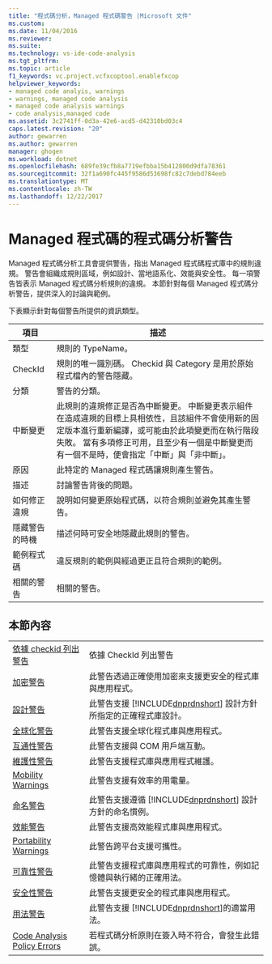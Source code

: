 ```yaml
---
title: "程式碼分析，Managed 程式碼警告 |Microsoft 文件"
ms.custom: 
ms.date: 11/04/2016
ms.reviewer: 
ms.suite: 
ms.technology: vs-ide-code-analysis
ms.tgt_pltfrm: 
ms.topic: article
f1_keywords: vc.project.vcfxcoptool.enablefxcop
helpviewer_keywords:
- managed code analyis, warnings
- warnings, managed code analysis
- managed code analysis warnings
- code analysis,managed code
ms.assetid: 3c2741ff-0d3a-42e6-acd5-d42310bd03c4
caps.latest.revision: "20"
author: gewarren
ms.author: gewarren
manager: ghogen
ms.workload: dotnet
ms.openlocfilehash: 689fe39cfb8a7719efbba15b412800d9dfa78361
ms.sourcegitcommit: 32f1a690fc445f9586d53698fc82c7debd784eeb
ms.translationtype: MT
ms.contentlocale: zh-TW
ms.lasthandoff: 12/22/2017
---
```

# <a name="code-analysis-for-managed-code-warnings"></a>Managed 程式碼的程式碼分析警告
Managed 程式碼分析工具會提供警告，指出 Managed 程式碼程式庫中的規則違規。 警告會組織成規則區域，例如設計、當地語系化、效能與安全性。 每一項警告皆表示 Managed 程式碼分析規則的違規。 本節針對每個 Managed 程式碼分析警告，提供深入的討論與範例。  
  
 下表顯示針對每個警告所提供的資訊類型。  
  
|項目|描述|  
|----------|-----------------|  
|類型|規則的 TypeName。|  
|CheckId|規則的唯一識別碼。 Checkid 與 Category 是用於原始程式檔內的警告隱藏。|  
|分類|警告的分類。|  
|中斷變更|此規則的違規修正是否為中斷變更。 中斷變更表示組件在造成違規的目標上具相依性，且該組件不會使用新的固定版本進行重新編譯，或可能由於此項變更而在執行階段失敗。 當有多項修正可用，且至少有一個是中斷變更而有一個不是時，便會指定「中斷」與「非中斷」。|  
|原因|此特定的 Managed 程式碼讓規則產生警告。|  
|描述|討論警告背後的問題。|  
|如何修正違規|說明如何變更原始程式碼，以符合規則並避免其產生警告。|  
|隱藏警告的時機|描述何時可安全地隱藏此規則的警告。|  
|範例程式碼|違反規則的範例與經過更正且符合規則的範例。|  
|相關的警告|相關的警告。|  
  
## <a name="in-this-section"></a>本節內容  
  
|||  
|-|-|  
|[依據 checkid 列出警告](../code-quality/code-analysis-warnings-for-managed-code-by-checkid.md)|依據 CheckId 列出警告|  
|[加密警告](../code-quality/cryptography-warnings.md)|此警告透過正確使用加密來支援更安全的程式庫與應用程式。|  
|[設計警告](../code-quality/design-warnings.md)|此警告支援 [!INCLUDE[dnprdnshort](../code-quality/includes/dnprdnshort_md.md)] 設計方針所指定的正確程式庫設計。|  
|[全球化警告](../code-quality/globalization-warnings.md)|此警告支援全球化程式庫與應用程式。|  
|[互通性警告](../code-quality/interoperability-warnings.md)|此警告支援與 COM 用戶端互動。|  
|[維護性警告](../code-quality/maintainability-warnings.md)|此警告支援程式庫與應用程式維護。|  
|[Mobility Warnings](../code-quality/mobility-warnings.md)|此警告支援有效率的用電量。|  
|[命名警告](../code-quality/naming-warnings.md)|此警告支援遵循 [!INCLUDE[dnprdnshort](../code-quality/includes/dnprdnshort_md.md)] 設計方針的命名慣例。|  
|[效能警告](../code-quality/performance-warnings.md)|此警告支援高效能程式庫與應用程式。|  
|[Portability Warnings](../code-quality/portability-warnings.md)|此警告跨平台支援可攜性。|  
|[可靠性警告](../code-quality/reliability-warnings.md)|此警告支援程式庫與應用程式的可靠性，例如記憶體與執行緒的正確用法。|  
|[安全性警告](../code-quality/security-warnings.md)|此警告支援更安全的程式庫與應用程式。|  
|[用法警告](../code-quality/usage-warnings.md)|此警告支援 [!INCLUDE[dnprdnshort](../code-quality/includes/dnprdnshort_md.md)]的適當用法。|  
|[Code Analysis Policy Errors](../code-quality/code-analysis-policy-errors.md)|若程式碼分析原則在簽入時不符合，會發生此錯誤。|